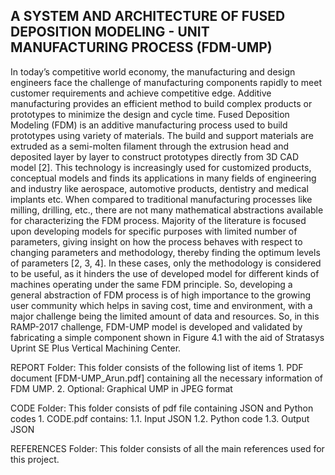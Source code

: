 ## A SYSTEM AND ARCHITECTURE OF FUSED DEPOSITION MODELING - UNIT MANUFACTURING PROCESS (FDM-UMP)

In today’s competitive world economy, the manufacturing and design engineers face the challenge
of manufacturing components rapidly to meet customer requirements and achieve competitive
edge. Additive manufacturing provides an efficient method to build complex products or prototypes
to minimize the design and cycle time. Fused Deposition Modeling (FDM) is an additive
manufacturing process used to build prototypes using variety of materials. The build and support
materials are extruded as a semi-molten filament through the extrusion head and deposited layer
by layer to construct prototypes directly from 3D CAD model [2]. This technology is increasingly
used for customized products, conceptual models and finds its applications in many fields of engineering
and industry like aerospace, automotive products, dentistry and medical implants etc.
When compared to traditional manufacturing processes like milling, drilling, etc., there are
not many mathematical abstractions available for characterizing the FDM process. Majority of
the literature is focused upon developing models for specific purposes with limited number of
parameters, giving insight on how the process behaves with respect to changing parameters and
methodology, thereby finding the optimum levels of parameters [2, 3, 4]. In these cases, only the
methodology is considered to be useful, as it hinders the use of developed model for different
kinds of machines operating under the same FDM principle. So, developing a general abstraction
of FDM process is of high importance to the growing user community which helps in saving cost,
time and environment, with a major challenge being the limited amount of data and resources. So,
in this RAMP-2017 challenge, FDM-UMP model is developed and validated by fabricating a simple
component shown in Figure 4.1 with the aid of Stratasys Uprint SE Plus Vertical Machining
Center.

REPORT Folder: This folder consists of the following list of items
	1. PDF document [FDM-UMP_Arun.pdf] containing all the necessary information of FDM UMP.
	2. Optional: Graphical UMP in JPEG format 


CODE Folder: This folder consists of pdf file containing JSON and Python codes
	1. CODE.pdf contains:
		1.1. Input JSON 
		1.2. Python code 
		1.3. Output JSON 


REFERENCES Folder: This folder consists of all the main references used for this project.
